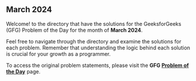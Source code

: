 ## March 2024

Welcome! to the directory that have the solutions for the GeeksforGeeks (GFG) Problem of the Day for the month of **March 2024**. 

Feel free to navigate through the directory and examine the solutions for each problem. Remember that understanding the logic behind each solution is crucial for your growth as a programmer.

To access the original problem statements, please visit the **GFG [Problem of the Day](https://practice.geeksforgeeks.org/problem-of-the-day)** page.